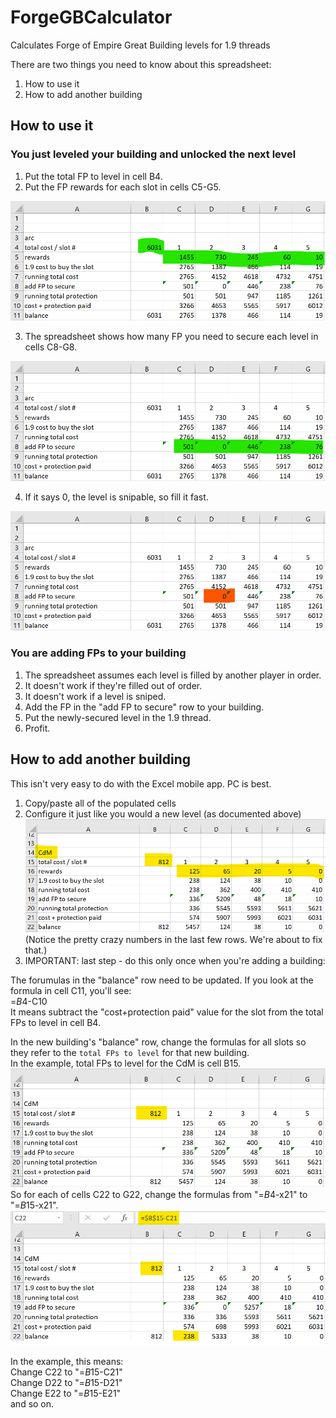 # ForgeGBCalculator
Calculates Forge of Empire Great Building levels for 1.9 threads

There are two things you need to know about this spreadsheet:
1. How to use it
2. How to add another building

## How to use it

### You just leveled your building and unlocked the next level  
1. Put the total FP to level in cell B4.
2. Put the FP rewards for each slot in cells C5-G5.  

![Configure new level](./images/configure-new-level.png)

3. The spreadsheet shows how many FP you need to secure each level in cells C8-G8.  

![Add FP to secure](./images/add-fp-to-secure.png)

4. If it says 0, the level is snipable, so fill it fast.  

![Snipable level](./images/snipable-level.png)

### You are adding FPs to your building
1. The spreadsheet assumes each level is filled by another player in order.
2. It doesn't work if they're filled out of order. 
3. It doesn't work if a level is sniped.
4. Add the FP in the "add FP to secure" row to your building.
5. Put the newly-secured level in the 1.9 thread.
6. Profit.
 
## How to add another building

This isn't very easy to do with the Excel mobile app. PC is best.  

1. Copy/paste all of the populated cells
2. Configure it just like you would a new level (as documented above)  
![New Building step 1](./images/new-building-step-1.png)
(Notice the pretty crazy numbers in the last few rows. We're about to fix that.)  
3. IMPORTANT: last step - do this only once when you're adding a building:

The forumulas in the "balance" row need to be updated. If you look at the formula in cell C11, you'll see:  
=$B$4-C10  
It means subtract the "cost+protection paid" value for the slot from the total FPs to level in cell B4.  

In the new building's "balance" row, change the formulas for all slots so they refer to the `total FPs to level` for that new building.  
In the example, total FPs to level for the CdM is cell B15.  
![Total FPs to level](./images/total-fps-to-level.png)  
So for each of cells C22 to G22, change the formulas from "=$B$4-x21" to "=$B$15-x21".  
![Change formula cell C22](./images/change-formula-c22.png)  

In the example, this means:  
Change C22 to "=$B$15-C21"  
Change D22 to "=$B$15-D21"  
Change E22 to "=$B$15-E21"  
and so on.